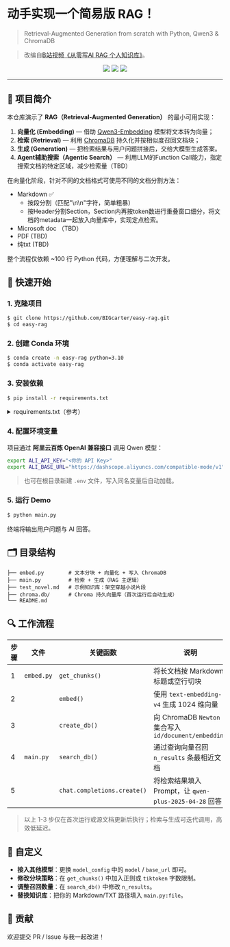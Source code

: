 # 动手实现一个简易版 RAG！

> Retrieval-Augmented Generation from scratch with Python, Qwen3 & ChromaDB

>改编自[B站视频《从零写AI RAG 个人知识库》](https://www.bilibili.com/video/BV168j7zCE6D/?spm_id_from=333.1391.0.0)。

<p align="center">
  <img src="https://img.shields.io/badge/python-3.10+-blue" />
  <img src="https://img.shields.io/badge/license-MIT-green" />
  <img src="https://img.shields.io/badge/build-passing-brightgreen" />
</p>

---

## 📖 项目简介

本仓库演示了 **RAG（Retrieval-Augmented Generation）** 的最小可用实现：

1. **向量化 (Embedding)** — 借助 [Qwen3-Embedding](https://github.com/QwenLM/Qwen3-Embedding) 模型将文本转为向量；
2. **检索 (Retrieval)** — 利用 [ChromaDB](https://github.com/chroma-core/chroma) 持久化并按相似度召回文档块；
3. **生成 (Generation)** — 把检索结果与用户问题拼接后，交给大模型生成答案。
4. **Agent辅助搜索（Agentic Search）** — 利用LLM的Function Call能力，指定搜索文档的特定区域，减少检索量（TBD）

在向量化阶段，针对不同的文档格式可使用不同的文档分割方法：
  
- Markdown ✅
  - 按段分割（匹配"\n\n"字符，简单粗暴）
  - 按Header分割Section，Section内再按token数进行重叠窗口细分，将文档的metadata一起放入向量库中，实现定点检索。
- Microsoft doc （TBD）
- PDF (TBD)
- 纯txt (TBD)

整个流程仅依赖 ~100 行 Python 代码，方便理解与二次开发。



## 🚀 快速开始

### 1. 克隆项目
```bash
$ git clone https://github.com/BIGcarter/easy-rag.git
$ cd easy-rag
```

### 2. 创建 Conda 环境
```bash
$ conda create -n easy-rag python=3.10
$ conda activate easy-rag
```

### 3. 安装依赖
```bash
$ pip install -r requirements.txt
```
<details>
<summary>requirements.txt（参考）</summary>

```
openai>=1.25.0
chromadb>=0.5.0
python-dotenv>=1.0.0
```
</details>

### 4. 配置环境变量
项目通过 **阿里云百炼 OpenAI 兼容接口** 调用 Qwen 模型：

```bash
export ALI_API_KEY="<你的 API Key>"
export ALI_BASE_URL="https://dashscope.aliyuncs.com/compatible-mode/v1"
```

> 也可在根目录新建 `.env` 文件，写入同名变量后自动加载。

### 5. 运行 Demo
```bash
$ python main.py
```
终端将输出用户问题与 AI 回答。

## 🗂️ 目录结构
```
├── embed.py        # 文本分块 + 向量化 + 写入 ChromaDB
├── main.py         # 检索 + 生成（RAG 主逻辑）
├── test_novel.md   # 示例知识库：架空穿越小说片段
├── chroma.db/      # Chroma 持久向量库（首次运行后自动生成）
└── README.md
```

## 🔍 工作流程
| 步骤 | 文件 | 关键函数 | 说明 |
| ---- | ---- | -------- | ---- |
| 1 | `embed.py` | `get_chunks()` | 将长文档按 Markdown 标题或空行切块 |
| 2 |  | `embed()` | 使用 `text-embedding-v4` 生成 1024 维向量 |
| 3 |  | `create_db()` | 向 ChromaDB `Newton` 集合写入 `id/document/embedding` |
| 4 | `main.py` | `search_db()` | 通过查询向量召回 `n_results` 条最相近文档 |
| 5 |  | `chat.completions.create()` | 将检索结果填入 Prompt，让 `qwen-plus-2025-04-28` 回答 |

> 以上 1-3 步仅在首次运行或源文档更新后执行；检索与生成可迭代调用，高效低延迟。

## 🔧 自定义
- **接入其他模型**：更换 `model_config` 中的 `model` / `base_url` 即可。
- **修改分块策略**：在 `get_chunks()` 中加入正则或 `tiktoken` 字数限制。
- **调整召回数量**：在 `search_db()` 中修改 `n_results`。
- **替换知识库**：把你的 Markdown/TXT 路径填入 `main.py:file`。

<!-- ## 📈 Roadmap
- [ ] 支持 PDF / HTML 等多格式解析
- [ ] Streamlit 网页 Demo
- [ ] 自动评测（retrieval precision / answer faithfulness）
- [ ] Docker 一键部署 -->

## 🤝 贡献
欢迎提交 PR / Issue 与我一起改进！


